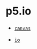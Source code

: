 # p5.io

- [`canvas`](https://github.com/processing/p5.js/wiki/Positioning-your-canvas)

- [`io`](https://algorithm-planet.github.io/p5.io/)
